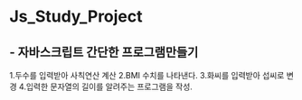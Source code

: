 # Js_Study_Project

## - 자바스크립트 간단한 프로그램만들기

1.두수를 입력받아 사칙연산 계산
2.BMI 수치를 나타낸다.
3.화씨를 입력받아 섭씨로 변경
4.입력한 문자열의 길이를 알려주는 프로그램을 작성.
